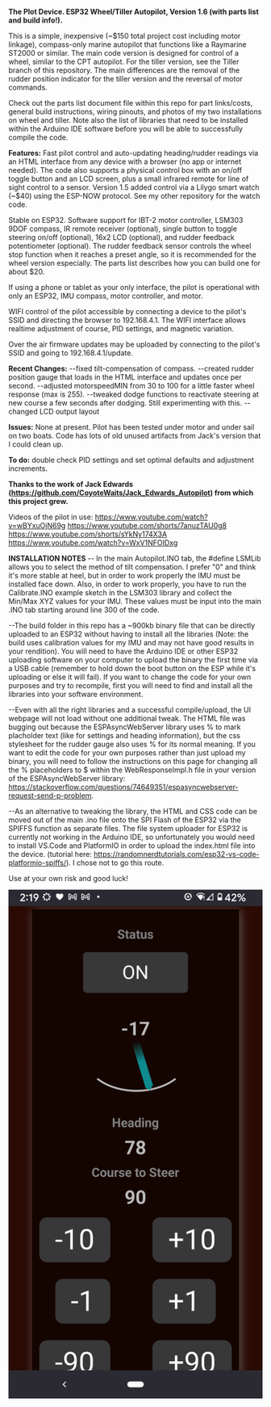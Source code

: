 **The Plot Device. 
ESP32 Wheel/Tiller Autopilot, Version 1.6  (with parts list and build info!).**

This is a simple, inexpensive (~$150 total project cost including motor linkage), compass-only marine autopilot that functions like a Raymarine ST2000 or similar. The main code version is designed for control of a wheel, similar to the CPT autopilot. For the tiller version, see the Tiller branch of this repository. The main differences are the removal of the rudder position indicator for the tiller version and the reversal of motor commands. 

Check out the parts list document file within this repo for part links/costs, general build instructions, wiring pinouts, and photos of my two installations on wheel and tiller. Note also the list of libraries that need to be installed within the Arduino IDE software before you will be able to successfully compile the code.

**Features:** Fast pilot control and auto-updating heading/rudder readings via an HTML interface from any device with a browser (no app or internet needed). The code also supports a physical control box with an on/off toggle button and an LCD screen, plus a small infrared remote for line of sight control to a sensor. Version 1.5 added control via a Lilygo smart watch (~$40) using the ESP-NOW protocol. See my other repository for the watch code.

Stable on ESP32. Software support for IBT-2 motor controller, LSM303 9DOF compass, IR remote receiver (optional), single button to toggle steering on/off (optional),  16x2 LCD (optional), and rudder feedback potentiometer (optional). The rudder feedback sensor controls the wheel stop function when it reaches a preset angle, so it is recommended for the wheel version especially. The parts list describes how you can build one for about $20.  

If using a phone or tablet as your only interface, the pilot is operational with only an ESP32, IMU compass, motor controller, and motor. 

WIFI control of the pilot accessible by connecting a device to the pilot's SSID and directing the browser to 192.168.4.1. The WIFI interface allows realtime adjustment of course, PID settings, and magnetic variation. 

Over the air firmware updates may be uploaded by connecting to the pilot's SSID and going to 192.168.4.1/update.

**Recent Changes:**
--fixed tilt-compensation of compass. 
--created rudder position gauge that loads in the HTML interface and updates once per second.
--adjusted motorspeedMIN from 30 to 100 for a little faster wheel response (max is 255). 
--tweaked dodge functions to reactivate steering at new course a few seconds after dodging. Still experimenting with this. 
--changed LCD output layout

**Issues:**
None at present. Pilot has been tested under motor and under sail on two boats. Code has lots of old unused artifacts from Jack's version that I could clean up.

**To do:**
double check PID settings and set optimal defaults and adjustment increments.

**Thanks to the work of Jack Edwards (https://github.com/CoyoteWaits/Jack_Edwards_Autopilot) from which this project grew.**

Videos of the pilot in use:
https://www.youtube.com/watch?v=wBYxuOjN69g
https://www.youtube.com/shorts/7anuzTAU0g8
https://www.youtube.com/shorts/sYkNy174X3A
https://www.youtube.com/watch?v=WxV1NFOIDxg

**INSTALLATION NOTES**
-- In the main Autopilot.INO tab, the #define LSMLib allows you to select the method of tilt compensation. I prefer "0" and think it's more stable at heel, but in order to work properly the IMU must be installed face down. Also, in order to work properly, you have to run the Calibrate.INO example sketch in the LSM303 library and collect the Min/Max XYZ values for your IMU. These values must be input into the main .INO tab starting around line 300 of the code. 

--The build folder in this repo has a ~900kb binary file that can be directly uploaded to an ESP32 without having to install all the libraries (Note: the build uses calibration values for my IMU and may not have good results in your rendition). You will need to have the Arduino IDE or other ESP32 uploading software on your computer to upload the binary the first time via a USB cable (remember to hold down the boot button on the ESP while it's uploading or else it will fail). If you want to change the code for your own purposes and try to recompile, first you will need to find and install all the libraries into your software environment. 

--Even with all the right libraries and a successful compile/upload, the UI webpage will not load without one additional tweak. The HTML file was bugging out because the ESPAsyncWebServer library uses % to mark placholder text (like for settings and heading information), but the css stylesheet for the rudder gauge also uses % for its normal meaning. If you want to edit the code for your own purposes rather than just upload my binary, you will need to follow the instructions on this page for changing all the % placeholders to $ within the WebResponseImpl.h file in your version of the ESPAsyncWebServer library: https://stackoverflow.com/questions/74649351/espasyncwebserver-request-send-p-problem. 

--As an alternative to tweaking the library, the HTML and CSS code can be moved out of the main .ino file onto the SPI Flash of the ESP32 via the SPIFFS function as separate files. The file system uploader for ESP32 is currently not working in the Arduino IDE, so unfortunately you would need to install VS.Code and PlatformIO in order to upload the index.html file into the device. (tutorial here: https://randomnerdtutorials.com/esp32-vs-code-platformio-spiffs/). I chose not to go this route. 



Use at your own risk and good luck! 


![jeff-burright/Autopilot_ESP32_wifi/](https://github.com/jeff-burright/Autopilot_ESP32_wifi/blob/main/AP-screenshot_v1_3.png)


